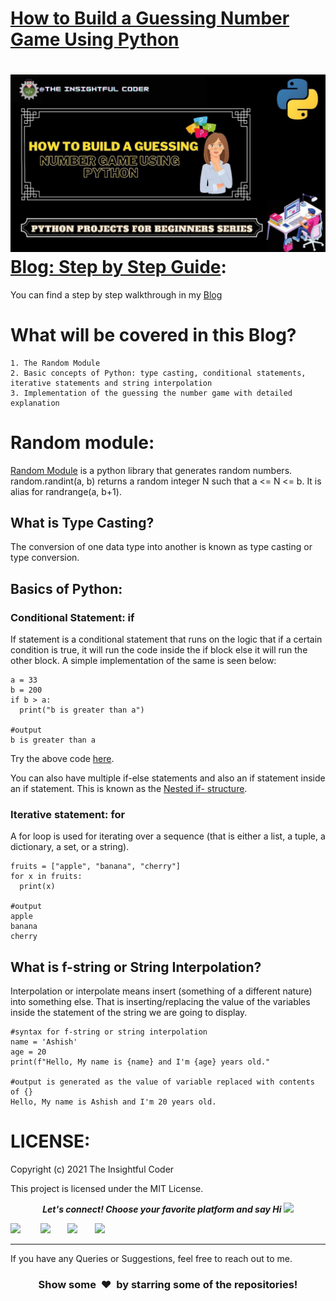 # [How to Build a Guessing Number Game Using Python]()
![](https://github.com/SaiAshish-Konchada/Python-Projects-for-Beginners/blob/main/Guess%20the%20number%20game/Guess%20the%20number%20game.jpg)
[Blog: Step by Step Guide]():
==========================
You can find a step by step walkthrough in my [Blog]()
<br>

What will be covered in this Blog?
==========================
```
1. The Random Module
2. Basic concepts of Python: type casting, conditional statements, iterative statements and string interpolation
3. Implementation of the guessing the number game with detailed explanation
```
**Random module:**
==========================
[Random Module](https://docs.python.org/3/library/random.html) is a python library that generates random numbers. 
random.randint(a, b) returns a random integer N such that a <= N <= b. It is alias for randrange(a, b+1).

## What is Type Casting?
The conversion of one data type into another is known as type casting or type conversion.
## Basics of Python:

### Conditional Statement: if
If statement is a conditional statement that runs on the logic that if a certain condition is true, it will run the code inside the if block else it will run the other block. A simple implementation of the same is seen below:

```
a = 33
b = 200
if b > a:
  print("b is greater than a")

#output
b is greater than a
```
Try the above code [here](https://www.w3schools.com/python/trypython.asp?filename=demo_if2).

You can also have multiple if-else statements and also an if statement inside an if statement. This is known as the [Nested if- structure](https://www.w3schools.com/python/python_conditions.asp).

### Iterative statement: for
A for loop is used for iterating over a sequence (that is either a list, a tuple, a dictionary, a set, or a string).

```
fruits = ["apple", "banana", "cherry"]
for x in fruits:
  print(x)

#output
apple
banana
cherry
```
## What is f-string or String Interpolation?
Interpolation or interpolate means insert (something of a different nature) into something else. That is inserting/replacing the value of the variables inside the statement of the string we are going to display.

```
#syntax for f-string or string interpolation
name = 'Ashish'
age = 20
print(f"Hello, My name is {name} and I'm {age} years old."

#output is generated as the value of variable replaced with contents of {}
Hello, My name is Ashish and I'm 20 years old.
```
LICENSE:
==========================
Copyright (c) 2021 The Insightful Coder

This project is licensed under the MIT License.
<p align="center">
  <b><i>Let's connect! Choose your favorite platform and say Hi  <img src="https://media.giphy.com/media/hvRJCLFzcasrR4ia7z/giphy.gif" width="20px"></i></b>

[<img height="30" src = "https://img.shields.io/github/followers/SaiAshish-Konchada?label=Follow&style=social">](GitHub) &nbsp;&nbsp;&nbsp;&nbsp;&nbsp;&nbsp;
[<img height="30" src="https://img.shields.io/badge/Hashnode-%230077B5.svg?&style=for-the-badge&logo=Hashnode&logoColor=white" />](https://theinsightfulcoder.hashnode.dev/)&nbsp;&nbsp;&nbsp;&nbsp;&nbsp;&nbsp;
<a href="mailto:saiashishkonchada@gmail.com" style="text-decoration:none"><img height="30" src = "https://img.shields.io/badge/gmail-c14438?&style=for-the-badge&logo=gmail&logoColor=white"></a>&nbsp;&nbsp;&nbsp;&nbsp;&nbsp;&nbsp;
[<img height="30" src="https://img.shields.io/badge/linkedin-blue.svg?&style=for-the-badge&logo=linkedin&logoColor=white" />](https://www.linkedin.com/in/sai-ashish/)
<br />

<hr />

 If you have any Queries or Suggestions, feel free to reach out to me.

<h3 align="center">Show some &nbsp;❤️&nbsp; by starring some of the repositories!</h3>
